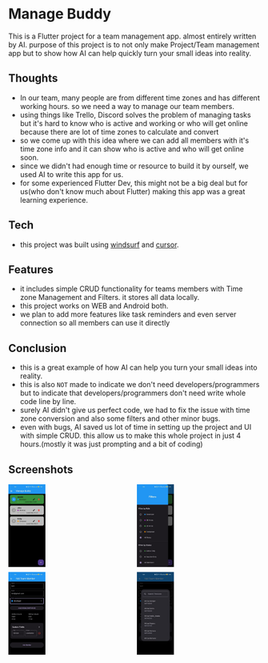 # Manage Buddy

This is a Flutter project for a team management app. almost entirely written by AI. purpose of this project is to not only make Project/Team management app but to show how AI can help quickly turn your small ideas into reality.


## Thoughts 
- In our team, many people are from different time zones and has different working hours. so we need a way to manage our team members.
- using things like Trello, Discord solves the problem of managing tasks but it's hard to know who is active and working or who will get online because there are lot of time zones to calculate and convert
- so we come up with this idea where we can add all members with it's time zone info and it can show who is active and who will get online soon.
- since we didn't had enough time or resource to build it by ourself, we used AI to write this app for us.
- for some experienced Flutter Dev, this might not be a big deal but for us(who don't know much about Flutter) making this app was a great learning experience.

## Tech
- this project was built using [windsurf](https://codeium.com/windsurf) and [cursor](https://www.cursor.com/).

## Features
- it includes simple CRUD functionality for teams members with Time zone Management and Filters. it stores all data locally.
- this project works on WEB and Android both.
- we plan to add more features like task reminders and even server connection so all members can use it directly

## Conclusion
- this is a great example of how AI can help you turn your small ideas into reality.
- this is also `NOT` made to indicate we don't need developers/programmers but to indicate that developers/programmers don't need write whole code line by line.
- surely AI didn't give us perfect code, we had to fix the issue with time zone conversion and also some filters and other minor bugs.
- even with bugs, AI saved us lot of time in setting up the project and UI with simple CRUD. this allow us to make this whole project in just 4 hours.(mostly it was just prompting and a bit of coding)

## Screenshots

<div style="display: grid; grid-template-columns: repeat(2, minmax(150px, 1fr)); gap: 10px;">
  <img src="ScreenShots/1.jpg" alt="Laravel Gigapay cover" style="width: 30%; height: auto;">
  <img src="ScreenShots/2.jpg" alt="Laravel Gigapay cover" style="width: 30%; height: auto;">
  <img src="ScreenShots/3.jpg" alt="Laravel Gigapay cover" style="width: 30%; height: auto;">
  <img src="ScreenShots/4.jpg" alt="Laravel Gigapay cover" style="width: 30%; height: auto;">
</div>

